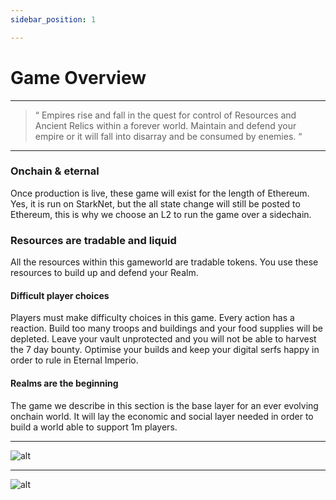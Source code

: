```yaml
---
sidebar_position: 1

---
```





# Game Overview

---

> “ Empires rise and fall in the quest for control of Resources and Ancient Relics within a forever world. Maintain and defend your empire or it will fall into disarray and be consumed by enemies. “

---


### Onchain & eternal

Once production is live, these game will exist for the length of Ethereum. Yes, it is run on StarkNet, but the all state change will still be posted to Ethereum, this is why we choose an L2 to run the game over a sidechain.

### Resources are tradable and liquid
All the resources within this gameworld are tradable tokens. You use these resources to build up and defend your Realm.


#### Difficult player choices

Players must make difficulty choices in this game. Every action has a reaction. Build too many troops and buildings and your food supplies will be depleted. Leave your vault unprotected and you will not be able to harvest the 7 day bounty. Optimise your builds and keep your digital serfs happy in order to rule in Eternal Imperio.

#### Realms are the beginning

The game we describe in this section is the base layer for an ever evolving onchain world. It will lay the economic and social layer needed in order to build a world able to support 1m players.

---
![alt](/img/game/military-path.png)

---
![alt](/img/game/economic-path.png)



